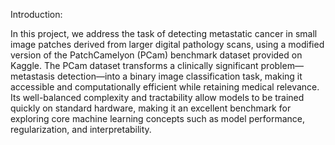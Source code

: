 Introduction:

In this project, we address the task of detecting metastatic cancer in small image patches derived from larger digital pathology scans, using a modified version of the PatchCamelyon (PCam) benchmark dataset provided on Kaggle. The PCam dataset transforms a clinically significant problem—metastasis detection—into a binary image classification task, making it accessible and computationally efficient while retaining medical relevance. Its well-balanced complexity and tractability allow models to be trained quickly on standard hardware, making it an excellent benchmark for exploring core machine learning concepts such as model performance, regularization, and interpretability.
